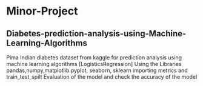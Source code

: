 # Minor-Project
## Diabetes-prediction-analysis-using-Machine-Learning-Algorithms
Pima Indian diabetes dataset from kaggle for prediction analysis using machine learning algorithms [LogisticsRegression]
Using the Libraries pandas,numpy,matplotlib.pyplot, seaborn, sklearn importing metrics and train_test_spilt
Evaluation of the model and check the accuracy of the model
